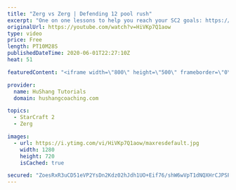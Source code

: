 ```yaml
---
title: "Zerg vs Zerg | Defending 12 pool rush"
excerpt: "One on one lessons to help you reach your SC2 goals: https://www.hushangcoaching.com ------------------------------------------------------------------------------------------------------- In this guide we take a look at how to defend one of the most infamous \"zerg rushes\" in sc2: the 12 pool. This rush"
originalUrl: https://youtube.com/watch?v=HiVKp7Q1aow
type: video
price: Free
length: PT10M28S
publishedDateTime: 2020-06-01T22:27:10Z
heat: 51

featuredContent: "<iframe width=\"800\" height=\"500\" frameborder=\"0\" src=\"https://www.youtube.com/embed/HiVKp7Q1aow\" allow=\"accelerometer; autoplay; encrypted-media; gyroscope; picture-in-picture\" allowfullscreen></iframe>"

provider:
  name: HuShang Tutorials
  domain: hushangcoaching.com

topics:
  - StarCraft 2
  - Zerg

images:
  - url: https://i.ytimg.com/vi/HiVKp7Q1aow/maxresdefault.jpg
    width: 1280
    height: 720
    isCached: true

secured: "ZoesRxR3uCD51eVP2YsDn2Kdz02hJdh1UO+Eif76/shW6wVpT1dNQXHrCJPSP9MxBvR8knx7qD+VHFkRYu80hUsMotyy29eXCenEsIPLPQ811UW2Ri2ICSXegUjS0HxlRVwlrq+wypggZm04bYuyjOSomifm1MFP/k3hgVr/KGbZm8y03Ov0m/+qD7C2xVB7DQ68uXDeilUnUex7lT5W0lbgrKjjIU9CrsYBvSW3ARXE6Dj7HQ8WodCmDJzqlU4FVzu7bbtn+UBp86Bj/m9mBfBZde5iRVExh6B44BZaiE80bdUEpzPOoEzuBGsHu57p/PuuSg62hRBlm5e11vD1jH0uEqqGMwWrUH904KPXDWycmhTYFqzKXej8gNcb6jpwXPxzKVd6WDgfMdoLKVoA4Jv5aA/Zq4uRSC9Uq6KeP7M=;tDObeEB6ieDGU85AihAtFw=="
---
```



